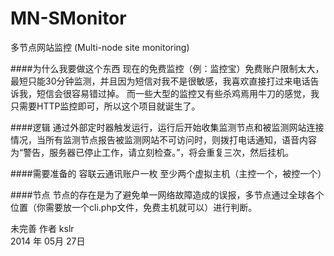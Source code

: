 # MN-SMonitor
多节点网站监控
(Multi-node site monitoring)

####为什么我要做这个东西
现在的免费监控（例：监控宝）免费账户限制太大，最短只能30分钟监测，并且因为短信对我不是很敏感，我喜欢直接打过来电话告诉我，短信会很容易错过掉。
而一些大型的监控又有些杀鸡焉用牛刀的感觉，我只需要HTTP监控即可，所以这个项目就诞生了。

####逻辑
通过外部定时器触发运行，运行后开始收集监测节点和被监测网站连接情况，当所有监测节点报告被监测网站不可访问时，则拨打电话通知，语音内容为“警告，服务器已停止工作，请立刻检查。”，将会重复三次，然后挂机。

####需要准备的
容联云通讯账户一枚
至少两个虚拟主机（主控一个，被控一个）

####节点
节点的存在是为了避免单一网络故障造成的误报，多节点通过全球各个位置（你需要放一个cli.php文件，免费主机就可以）进行判断。

未完善
作者 kslr    
2014 年 05月 27日  
